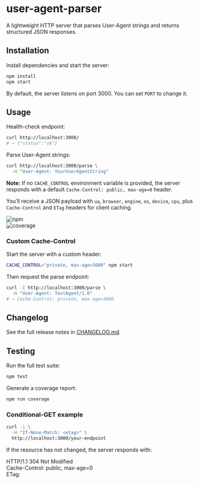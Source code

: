 # user-agent-parser

A lightweight HTTP server that parses User-Agent strings and returns structured JSON responses.

## Installation

Install dependencies and start the server:

```bash
npm install
npm start
```

By default, the server listens on port 3000. You can set `PORT` to change it.

## Usage

Health-check endpoint:

```bash
curl http://localhost:3000/
# → {"status":"ok"}
```

Parse User-Agent strings:

```bash
curl http://localhost:3000/parse \
  -H "User-Agent: YourUserAgentString"
```

**Note:** If no `CACHE_CONTROL` environment variable is provided, the server responds with a default `Cache-Control: public, max-age=0` header.

You’ll receive a JSON payload with `ua`, `browser`, `engine`, `os`, `device`, `cpu`, plus `Cache-Control` and `ETag` headers for client caching.

![npm](https://img.shields.io/npm/v/user-agent-parser)  
![coverage](https://img.shields.io/badge/coverage-100%25-brightgreen)

### Custom Cache-Control

Start the server with a custom header:

```bash
CACHE_CONTROL="private, max-age=3600" npm start
```

Then request the parse endpoint:

```bash
curl -I http://localhost:3000/parse \
  -H "User-Agent: TestAgent/1.0"
# → Cache-Control: private, max-age=3600
```

## Changelog

See the full release notes in [CHANGELOG.md](CHANGELOG.md).

## Testing

Run the full test suite:  
```bash
npm test
```

Generate a coverage report:  
```bash
npm run coverage
```

### Conditional-GET example

```bash
curl -i \
  -H "If-None-Match: <etag>" \
  http://localhost:3000/your-endpoint
```

If the resource has not changed, the server responds with:

HTTP/1.1 304 Not Modified  
Cache-Control: public, max-age=0  
ETag: <etag>